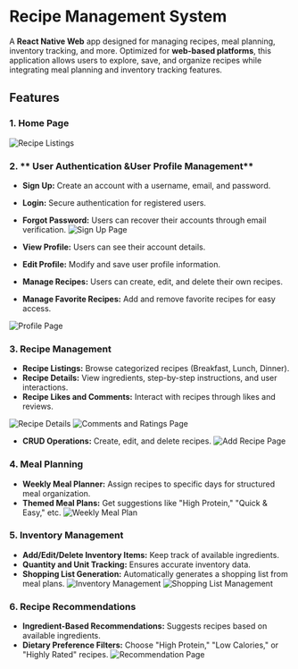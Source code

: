 # Recipe Management System

A **React Native Web** app designed for managing recipes, meal planning, inventory tracking, and more. Optimized for **web-based platforms**, this application allows users to explore, save, and organize recipes while integrating meal planning and inventory tracking features.

## Features

### 1. **Home Page**
![Recipe Listings](src/screenshot/home.png)

### 2. ** User Authentication &User Profile Management**
- **Sign Up:** Create an account with a username, email, and password.
- **Login:** Secure authentication for registered users.
- **Forgot Password:** Users can recover their accounts through email verification.
 ![Sign Up Page](src/screenshot/login.png)

- **View Profile:** Users can see their account details.
- **Edit Profile:** Modify and save user profile information.
- **Manage Recipes:** Users can create, edit, and delete their own recipes.
- **Manage Favorite Recipes:** Add and remove favorite recipes for easy access.

 ![Profile Page](src/screenshot/profilr.png)


### 3. **Recipe Management**
- **Recipe Listings:** Browse categorized recipes (Breakfast, Lunch, Dinner).
- **Recipe Details:** View ingredients, step-by-step instructions, and user interactions.
- **Recipe Likes and Comments:** Interact with recipes through likes and reviews.

 ![Recipe Details](src/screenshot/details.png)
 ![Comments and Ratings Page](src/screenshot/comment.png)
 
 - **CRUD Operations:** Create, edit, and delete recipes.
 ![Add Recipe Page](src/screenshot/add.png)

### 4. **Meal Planning**
- **Weekly Meal Planner:** Assign recipes to specific days for structured meal organization.
- **Themed Meal Plans:** Get suggestions like "High Protein," "Quick & Easy," etc.
![Weekly Meal Plan](src/screenshot/plan.png)

### 5. **Inventory Management**
- **Add/Edit/Delete Inventory Items:** Keep track of available ingredients.
- **Quantity and Unit Tracking:** Ensures accurate inventory data.
- **Shopping List Generation:** Automatically generates a shopping list from meal plans.
 ![Inventory Management](src/screenshot/inven.png)
![Shopping List Management](src/screenshot/shoping.png)

### 6. **Recipe Recommendations**
- **Ingredient-Based Recommendations:** Suggests recipes based on available ingredients.
- **Dietary Preference Filters:** Choose "High Protein," "Low Calories," or "Highly Rated" recipes.
 ![Recommendation Page](src/screenshot/recom.png)

